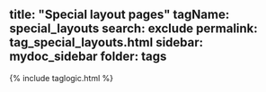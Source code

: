 
title: "Special layout pages"
tagName: special_layouts
search: exclude
permalink: tag_special_layouts.html
sidebar: mydoc_sidebar
folder: tags
---
{% include taglogic.html %}

